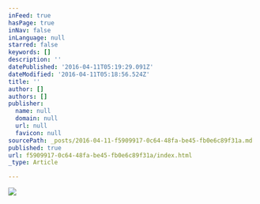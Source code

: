 ```yaml
---
inFeed: true
hasPage: true
inNav: false
inLanguage: null
starred: false
keywords: []
description: ''
datePublished: '2016-04-11T05:19:29.091Z'
dateModified: '2016-04-11T05:18:56.524Z'
title: ''
author: []
authors: []
publisher:
  name: null
  domain: null
  url: null
  favicon: null
sourcePath: _posts/2016-04-11-f5909917-0c64-48fa-be45-fb0e6c89f31a.md
published: true
url: f5909917-0c64-48fa-be45-fb0e6c89f31a/index.html
_type: Article

---
```

![](https://the-grid-user-content.s3-us-west-2.amazonaws.com/f6ee812a-3c18-489e-a365-838777bb1a50.png)